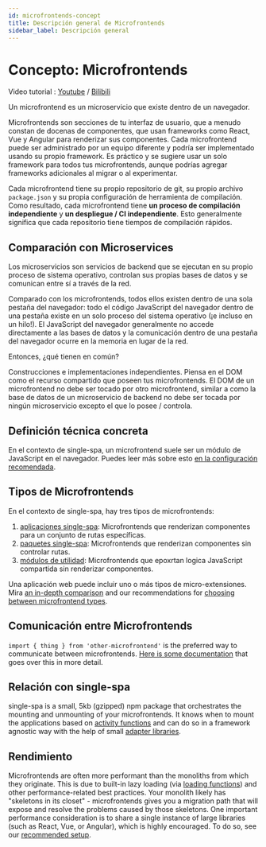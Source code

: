 ```yaml
---
id: microfrontends-concept
title: Descripción general de Microfrontends
sidebar_label: Descripción general
---
```


# Concepto: Microfrontends

Video tutorial : [Youtube](https://www.youtube.com/watch?v=3EUfbnHi6Wg&list=PLLUD8RtHvsAOhtHnyGx57EYXoaNsxGrTU&index=1) / [Bilibili](https://www.bilibili.com/video/av83619684)

Un microfrontend es un microservicio que existe dentro de un navegador.

Microfrontends son secciones de tu interfaz de usuario, que a menudo constan de docenas de componentes, que usan frameworks como React, Vue y Angular para renderizar sus componentes. Cada microfrontend puede ser administrado por un equipo diferente y podría ser implementado usando su propio framework. Es práctico y se sugiere usar un solo framework para todos tus microfrontends, aunque podrías agregar frameworks adicionales al migrar o al experimentar.  

Cada microfrontend tiene su propio repositorio de git, su propio archivo `package.json` y su propia configuración de herramienta de compilación. Como resultado, cada microfrontend tiene **un proceso de compilación independiente** y **un despliegue / CI independiente**. Esto generalmente significa que cada repositorio tiene tiempos de compilación rápidos.

## Comparación con Microservices

Los microservicios son servicios de backend que se ejecutan en su propio proceso de sistema operativo, controlan sus propias bases de datos y se comunican entre sí a través de la red.

Comparado con los microfrontends, todos ellos existen dentro de una sola pestaña del navegador: todo el código JavaScript del navegador dentro de una pestaña existe en un solo proceso del sistema operativo (¡e incluso en un hilo!). El JavaScript del navegador generalmente no accede directamente a las bases de datos y la comunicación dentro de una pestaña del navegador ocurre en la memoria en lugar de la red.

Entonces, ¿qué tienen en común?

Construcciones e implementaciones independientes. Piensa en el DOM como el recurso compartido que poseen tus microfrontends. El DOM de un microfrontend no debe ser tocado por otro microfrontend, similar a como la base de datos de un microservicio de backend no debe ser tocada por ningún microservicio excepto el que lo posee / controla.

## Definición técnica concreta

En el contexto de single-spa, un microfrontend suele ser un módulo de JavaScript en el navegador. Puedes leer más sobre esto [en la configuración recomendada](/docs/recommended-setup#in-browser-versus-build-time-modules).

## Tipos de Microfrontends

En el contexto de single-spa, hay tres tipos de microfrontends:

1. [aplicaciones single-spa](/docs/building-applications): Microfrontends que renderizan componentes para un conjunto de rutas específicas.
2. [paquetes single-spa](/docs/parcels-overview): Microfrontends que renderizan componentes sin controlar rutas.
3. [módulos de utilidad](/docs/recommended-setup#utility-modules-styleguide-api-etc): Microfrontends que epoxrtan logica JavaScript compartida sin renderizar componentes.

Una aplicación web puede incluir uno o más tipos de micro-extensiones. Mira [an in-depth comparison](/docs/module-types) and our recommendations for [choosing between microfrontend types](/docs/recommended-setup#applications-versus-parcels-versus-utility-modules). 

## Comunicación entre Microfrontends

`import { thing } from 'other-microfrontend'` is the preferred way to communicate between microfrontends. [Here is some documentation](/docs/recommended-setup#inter-app-communication) that goes over this in more detail.

## Relación con single-spa

single-spa is a small, 5kb (gzipped) npm package that orchestrates the mounting and unmounting of your microfrontends. It knows when to mount the applications based on [activity functions](/docs/api/#registerapplication) and can do so in a framework agnostic way with the help of small [adapter libraries](/docs/ecosystem).

## Rendimiento

Microfrontends are often more performant than the monoliths from which they originate. This is due to built-in lazy loading (via [loading functions](/docs/api/#registerapplication)) and other performance-related best practices. Your monolith likely has "skeletons in its closet" - microfrontends gives you a migration path that will expose and resolve the problems caused by those skeletons. One important performance consideration is to share a single instance of large libraries (such as React, Vue, or Angular), which is highly encouraged. To do so, see our [recommended setup](/docs/recommended-setup#shared-dependencies).
